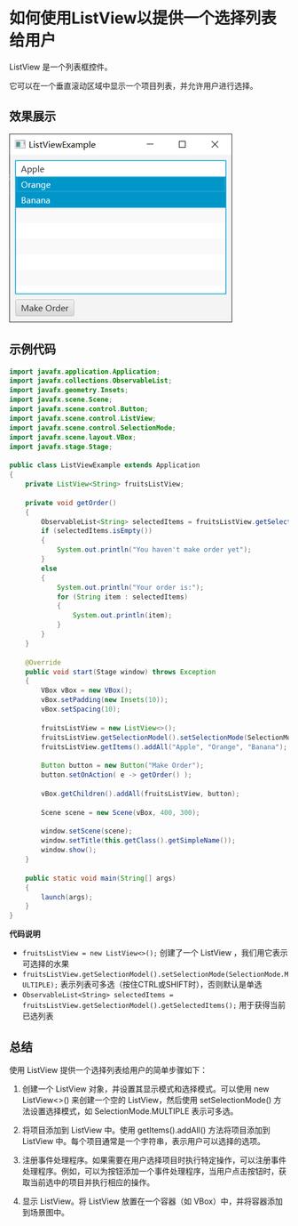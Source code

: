 # 如何使用ListView以提供一个选择列表给用户

ListView 是一个列表框控件。

它可以在一个垂直滚动区域中显示一个项目列表，并允许用户进行选择。

## 效果展示

![](./pic/ListViewExample.png)

## 示例代码

```java
import javafx.application.Application;
import javafx.collections.ObservableList;
import javafx.geometry.Insets;
import javafx.scene.Scene;
import javafx.scene.control.Button;
import javafx.scene.control.ListView;
import javafx.scene.control.SelectionMode;
import javafx.scene.layout.VBox;
import javafx.stage.Stage;

public class ListViewExample extends Application
{
    private ListView<String> fruitsListView;

    private void getOrder()
    {
        ObservableList<String> selectedItems = fruitsListView.getSelectionModel().getSelectedItems();
        if (selectedItems.isEmpty())
        {
            System.out.println("You haven't make order yet");
        }
        else
        {
            System.out.println("Your order is:");
            for (String item : selectedItems)
            {
                System.out.println(item);
            }
        }
    }

    @Override
    public void start(Stage window) throws Exception
    {
        VBox vBox = new VBox();
        vBox.setPadding(new Insets(10));
        vBox.setSpacing(10);

        fruitsListView = new ListView<>();
        fruitsListView.getSelectionModel().setSelectionMode(SelectionMode.MULTIPLE); // 设置可多选
        fruitsListView.getItems().addAll("Apple", "Orange", "Banana");

        Button button = new Button("Make Order");
        button.setOnAction( e -> getOrder() );

        vBox.getChildren().addAll(fruitsListView, button);

        Scene scene = new Scene(vBox, 400, 300);

        window.setScene(scene);
        window.setTitle(this.getClass().getSimpleName());
        window.show();
    }

    public static void main(String[] args)
    {
        launch(args);
    }
}
```

**代码说明**

- `fruitsListView = new ListView<>();` 创建了一个 ListView ，我们用它表示可选择的水果
- `fruitsListView.getSelectionModel().setSelectionMode(SelectionMode.MULTIPLE);` 表示列表可多选（按住CTRL或SHIFT时），否则默认是单选
- `ObservableList<String> selectedItems = fruitsListView.getSelectionModel().getSelectedItems();` 用于获得当前已选列表

## 总结

使用 ListView 提供一个选择列表给用户的简单步骤如下：

1. 创建一个 ListView 对象，并设置其显示模式和选择模式。可以使用 new ListView<>() 来创建一个空的 ListView，然后使用 setSelectionMode() 方法设置选择模式，如 SelectionMode.MULTIPLE 表示可多选。

2. 将项目添加到 ListView 中。使用 getItems().addAll() 方法将项目添加到 ListView 中。每个项目通常是一个字符串，表示用户可以选择的选项。

3. 注册事件处理程序。如果需要在用户选择项目时执行特定操作，可以注册事件处理程序。例如，可以为按钮添加一个事件处理程序，当用户点击按钮时，获取当前选中的项目并执行相应的操作。

4. 显示 ListView。将 ListView 放置在一个容器（如 VBox）中，并将容器添加到场景图中。